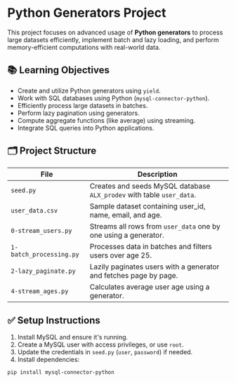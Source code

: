 # Python Generators Project
This project focuses on advanced usage of **Python generators** to process large datasets efficiently, implement batch and lazy loading, and perform memory-efficient computations with real-world data.
## 📚 Learning Objectives

- Create and utilize Python generators using `yield`.
- Work with SQL databases using Python (`mysql-connector-python`).
- Efficiently process large datasets in batches.
- Perform lazy pagination using generators.
- Compute aggregate functions (like average) using streaming.
- Integrate SQL queries into Python applications.

## 🗂️ Project Structure

| File | Description |
|------|-------------|
| `seed.py` | Creates and seeds MySQL database `ALX_prodev` with table `user_data`. |
| `user_data.csv` | Sample dataset containing user_id, name, email, and age. |
| `0-stream_users.py` | Streams all rows from `user_data` one by one using a generator. |
| `1-batch_processing.py` | Processes data in batches and filters users over age 25. |
| `2-lazy_paginate.py` | Lazily paginates users with a generator and fetches page by page. |
| `4-stream_ages.py` | Calculates average user age using a generator. |

## ✅ Setup Instructions

1. Install MySQL and ensure it's running.
2. Create a MySQL user with access privileges, or use `root`.
3. Update the credentials in `seed.py` (`user`, `password`) if needed.
4. Install dependencies:

```bash
pip install mysql-connector-python
